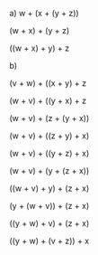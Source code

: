 a) 
w + (x + (y + z))

(w + x) + (y + z)

((w + x) + y) + z


b)

(v + w) + ((x + y) + z

(w + v) + ((y + x) + z

(w + v) + (z + (y + x))

(w + v) + ((z + y) + x)

(w + v) + ((y + z) + x)

(w + v) + (y + (z + x))

((w + v) + y) + (z + x)

(y + (w + v)) + (z + x)

((y + w) + v) + (z + x)

((y + w) + (v + z)) + x
